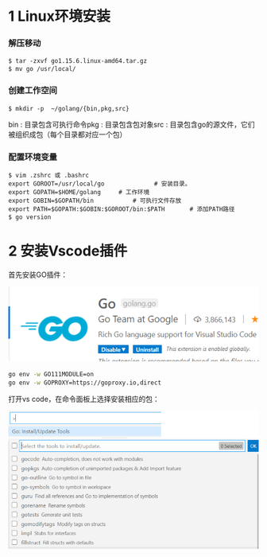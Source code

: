 
# 1 Linux环境安装

### 解压移动
```
$ tar -zxvf go1.15.6.linux-amd64.tar.gz
$ mv go /usr/local/
```

### 创建工作空间
```
$ mkdir -p  ~/golang/{bin,pkg,src}
```
bin : 目录包含可执行命令pkg : 目录包含包对象src : 目录包含go的源文件，它们被组织成包（每个目录都对应一个包）

### 配置环境变量
```
$ vim .zshrc 或 .bashrc
export GOROOT=/usr/local/go              # 安装目录。
export GOPATH=$HOME/golang     # 工作环境
export GOBIN=$GOPATH/bin           # 可执行文件存放
export PATH=$GOPATH:$GOBIN:$GOROOT/bin:$PATH       # 添加PATH路径
$ go version
```

# 2 安装Vscode插件
首先安装GO插件：

![image.png](.assets/1601555020353-5321ba95-6bb5-474d-bc37-5d025926e320.png)

```bash
go env -w GO111MODULE=on
go env -w GOPROXY=https://goproxy.io,direct
```
打开vs code，在命令面板上选择安装相应的包：

![image.png](.assets/1601555170555-77a4ab07-0d1a-4d50-bb77-c6ad53cb3313.png)
